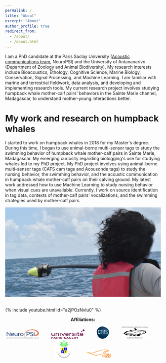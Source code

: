 ```yaml
---
permalink: /
title: "About"
excerpt: "About"
author_profile: true
redirect_from: 
  - /about/
  - /about.html
---
```


I am a PhD candidate at the Paris Saclay University ([Acoustic communications team](https://www.cb.universite-paris-saclay.fr/), NeuroPSI) and the University of Antananarivo (Department of Zoology and Animal Biodiversity). My research interests include Bioacoustics, Ethology, Cognitive Science, Marine Biology, Conservation, Signal Processing, and Machine Learning. I am familiar with marine and terrestrial fieldwork, data analysis, and developing and implementing research tools. My current research project involves studying humpback whale mother-calf pairs' behaviors in the Sainte Marie channel, Madagascar, to understand mother-young interactions better.

My work and research on humpback whales
====

I started to work on humpback whales in 2018 for my Master's degree. During this time, I began to use animal-borne multi-sensor tags to study the swimming behavior of humpback whale mother-calf pairs in Sainte Marie, Madagascar. My emerging curiosity regarding biologging's use for studying whales led to my PhD project. My PhD project involves using animal-borne multi-sensor tags (CATS cam tags and Acousonde tags) to study the nursing behavior, the swimming behavior, and the acoustic communication in humpback whale mother-calf pairs on their calving ground. My latest work addressed how to use Machine Learning to study nursing behavior when visual cues are unavailable. Currently, I work on source identification in tag data, contexts of mother-calf pairs' vocalizations, and the swimming strategies used by mother-calf pairs.  

![Tagging](/images/pose.png)
<br><br>

{% include youtube.html id="a2jPOzNvIu0" %}

<p align="center">
<b>Affiliations:</b>
</p>

<p align="center">
<img width="107" height="30" src="/images/neuropsi.jpg"> 
  &nbsp;&nbsp;&nbsp;&nbsp;&nbsp;&nbsp;&nbsp;&nbsp; <img width="107" height="30" src="/images/UPsaclay.png">
  &nbsp;&nbsp;&nbsp;&nbsp;&nbsp;&nbsp;&nbsp;&nbsp; <img width="40" height="40" src="/images/cnrs.png">
  &nbsp;&nbsp;&nbsp;&nbsp;&nbsp;&nbsp;&nbsp;&nbsp; <img width="90" height="40" src="/images/logoba.jpg">
  &nbsp;&nbsp;&nbsp;&nbsp;&nbsp;&nbsp;&nbsp;&nbsp; <img width="60" height="60" src="/images/tana.jpg">
  &nbsp;&nbsp;&nbsp;&nbsp;&nbsp;&nbsp;&nbsp;&nbsp; <img width="85" height="30" src="/images/cetamada.png">
</p>
